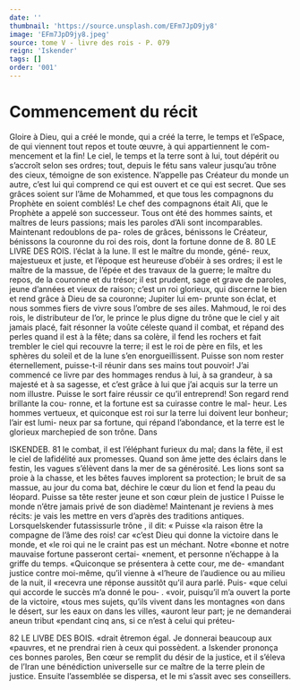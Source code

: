 ```yaml
---
date: ''
thumbnail: 'https://source.unsplash.com/EFm7JpD9jy8'
image: 'EFm7JpD9jy8.jpeg'
source: tome V - livre des rois - P. 079
reign: 'Iskender'
tags: []
order: '001'
---
```


# Commencement du récit

Gloire à Dieu, qui a créé le monde, qui a créé la
terre, le temps et l’eSpace, de qui viennent tout repos et toute œuvre, à qui appartiennent le com-
mencement et la fin! Le ciel, le temps et la terre sont à lui, tout dépérit ou s’accroît selon ses ordres;
tout, depuis le fétu sans valeur jusqu’au trône des cieux, témoigne de son existence. N’appelle pas Créateur du monde un autre, c’est lui qui comprend
ce qui est ouvert et ce qui est secret. Que ses grâces soient sur l’âme de Mohammed, et que tous les compagnons du Prophète en soient comblés! Le chef des compagnons était Ali, que le Prophète a appelé
son successeur. Tous ont été des hommes saints, et
maîtres de leurs passions; mais les paroles d’Ali
sont incomparables. Maintenant redoublons de pa- roles de grâces, bénissons le Créateur, bénissons la
couronne du roi des rois, dont la fortune donne de 8.
80 LE LIVRE DES ROIS. l’éclat à la lune. ll est le maître du monde, géné-
reux, majestueux et juste, et l’époque est heureuse d’obéir à ses ordres; il est le maître de la massue,
de l’épée et des travaux de la guerre; le maître du
repos, de la couronne et du trésor; il est prudent, sage et grave de paroles, jeune d’années et vieux de raison; c’est un roi glorieux, qui discerne le bien et rend grâce à Dieu de sa couronne; Jupiter lui em- prunte son éclat, et nous sommes fiers de vivre sous l’ombre de ses ailes. Mahmoud, le roi des rois, le distributeur de l’or, le prince le plus digne du trône que le ciel y ait jamais placé, fait résonner la voûte céleste quand il combat, et répand des perles quand
il est à la fête; dans sa colère, il fend les rochers et
fait trembler le ciel qui recouvre la terre; il est le roi de père en fils, et les sphères du soleil et de la lune s’en enorgueillissent. Puisse son nom rester éternellement, puisse-t-il réunir dans ses mains tout pouvoir! J’ai commencé ce livre par des hommages rendus à lui, à sa grandeur, à sa majesté et à sa
sagesse, et c’est grâce à lui que j’ai acquis sur la
terre un nom illustre. Puisse le sort faire réussir ce qu’il entreprend! Son regard rend brillante la cou- ronne, et la fortune est sa cuirasse contre le mal- heur. Les hommes vertueux, et quiconque est roi sur la terre lui doivent leur bonheur; l’air est lumi- neux par sa fortune, qui répand l’abondance, et la
terre est le glorieux marchepied de son trône. Dans

ISKENDEB. 81 le combat, il est l’éléphant furieux du mal; dans la
fête, il est le ciel de lafidélité aux promesses. Quand son âme jette des éclairs dans le festin, les vagues s’élèvent dans la mer de sa générosité. Les lions sont
sa proie à la chasse, et les bêtes fauves implorent sa protection; le bruit de sa massue, au jour du coma bat, déchire le cœur du lion et fend la peau du léopard. Puisse sa tête rester jeune et son cœur
plein de justice l Puisse le monde n’être jamais privé de son diadème! Maintenant je reviens à mes récits: je vais les mettre en vers d’après des traditions antiques.
Lorsquelskender futassissurle trône , il dit: « Puisse «la raison être la compagne de l’âme des rois! car
«c’est Dieu qui donne la victoire dans le monde, et
«le roi qui ne le craint pas est un méchant. Notre «bonne et notre mauvaise fortune passeront certai- «nement, et personne n’échappe à la griffe du temps. «Quiconque se présentera à cette cour, me de- «mandant justice contre moi-même, qu’il vienne à «l’heure de l’audience ou au milieu de la nuit, il «recevra une réponse aussitôt qu’il aura parlé. Puis-
«que celui qui accorde le succès m’a donné le pou- . «voir, puisqu’il m’a ouvert la porte de la victoire, «tous mes sujets, qu’ils vivent dans les montagnes «on dans le désert, sur les eaux on dans les villes,
«auront leur part; je ne demanderai aneun tribut «pendant cinq ans, si ce n’est à celui qui préteu-

82 LE LlVBE DES BOIS.
«drait êtremon égal. Je donnerai beaucoup aux «pauvres, et ne prendrai rien à ceux qui possèdent. a
Iskender prononça ces bonnes paroles, Ben cœur se remplit du désir de la justice, et il s’éleva de l’Iran
une bénédiction universelle sur ce maître de la terre
plein de justice. Ensuite l’assemblée se dispersa, et le mi s’assit avec ses conseillers.
